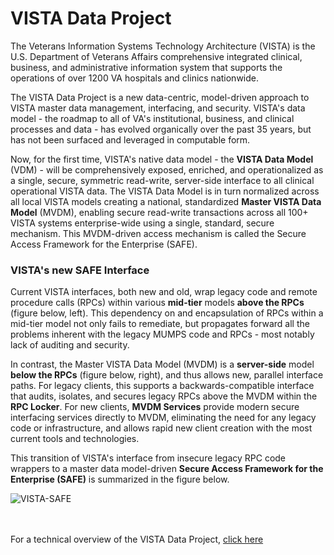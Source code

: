 
# VISTA Data Project

The Veterans Information Systems Technology Architecture (VISTA) is the U.S. Department of Veterans Affairs comprehensive integrated  clinical, business, and administrative information system that supports the operations of over 1200 VA hospitals and clinics nationwide.  

The VISTA Data Project is a new data-centric, model-driven approach to VISTA master data management, interfacing, and security.  VISTA's data model - the roadmap to all of VA's institutional, business, and clinical processes and data - has evolved organically over the past 35 years, but has not been surfaced and leveraged in computable form. 

Now, for the first time, VISTA's native data model - the __VISTA Data Model__ (VDM) - will be comprehensively exposed, enriched, and operationalized as a single, secure, symmetric read-write, server-side interface to all clinical operational VISTA data.  The VISTA Data Model is in turn normalized across all local VISTA models creating a national, standardized __Master VISTA Data Model__ (MVDM), enabling secure read-write transactions across all 100+ VISTA systems enterprise-wide using a single, standard, secure mechanism. This MVDM-driven access mechanism is called the Secure Access Framework for the Enterprise (SAFE).


### VISTA's new SAFE Interface

Current VISTA interfaces, both new and old, wrap legacy code and remote procedure calls (RPCs) within various __mid-tier__  models __above the RPCs__ (figure below, left). This dependency on and encapsulation of RPCs within a mid-tier model not only fails to remediate, but propagates forward all the problems inherent with the legacy MUMPS code and RPCs - most notably lack of auditing and security.

In contrast, the Master VISTA Data Model (MVDM) is a __server-side__ model  __below the RPCs__ (figure below, right), and thus allows new, parallel interface paths. For legacy clients, this supports a backwards-compatible interface that audits, isolates, and secures legacy RPCs above the MVDM within the __RPC Locker__. For  new clients, __MVDM Services__ provide modern secure interfacing services directly to MVDM, eliminating the need for any legacy code or infrastructure, and allows rapid new client creation with the most current tools and technologies. 

This transition of VISTA's interface from insecure legacy RPC code wrappers to a master data model-driven __Secure Access Framework for the Enterprise (SAFE)__ is summarized in the figure below.


![VISTA-SAFE](https://github.com/vistadataproject/documents/blob/master/images/VISTA-SAFE-20170207b.png)
<br><br><br>

For a technical overview of the VISTA Data Project, [click here](https://github.com/vistadataproject/documents/tree/master/Background)


